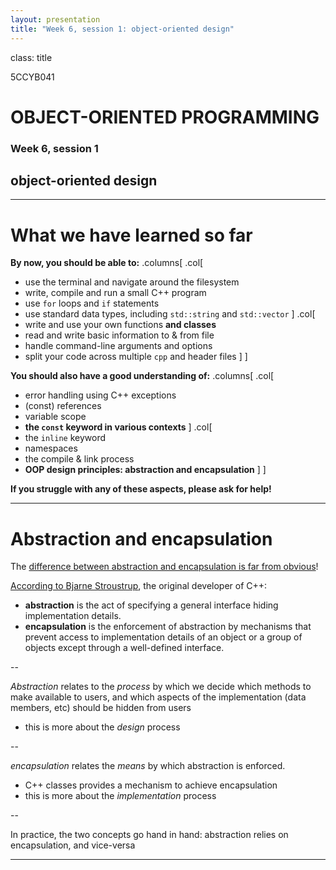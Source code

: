 ```yaml
---
layout: presentation
title: "Week 6, session 1: object-oriented design"
---
```


class: title

5CCYB041
# OBJECT-ORIENTED PROGRAMMING
### Week 6, session 1
## object-oriented design

---

# What we have learned so far

**By now, you should be able to:**
.columns[
.col[
- use the terminal and navigate around the filesystem
- write, compile and run a small C++ program
- use `for` loops and `if` statements
- use standard data types, including `std::string` and `std::vector`
]
.col[
- write and use your own functions **and classes**
- read and write basic information to & from file
- handle command-line arguments and options
- split your code across multiple `cpp` and header files
]
]

**You should also have a good understanding of:**
.columns[
.col[
- error handling using C++ exceptions
- (const) references
- variable scope
- **the `const` keyword in various contexts**
]
.col[
- the `inline` keyword
- namespaces
- the compile & link process
- **OOP design principles: abstraction and encapsulation**
]
]

**If you struggle with any of these aspects, please ask for help!**

---

# Abstraction and encapsulation

The [difference between abstraction and encapsulation is far from
obvious](https://www.tonymarston.co.uk/php-mysql/abstraction.txt)!
 
[According to Bjarne Stroustrup](https://www.stroustrup.com/glossary.html), the original developer of C++:
- **abstraction** is the act of specifying a general interface hiding implementation details. 
- **encapsulation** is the enforcement of abstraction by mechanisms that prevent access to implementation details of an object or a group of objects except through a well-defined interface. 

--

*Abstraction* relates to the *process* by which we decide which methods to make
available to users, and which aspects of the implementation (data members, etc)
should be hidden from users
- this is more about the *design* process

--

*encapsulation* relates the *means* by which abstraction is enforced. 
- C++ classes provides a mechanism to achieve encapsulation
- this is more about the *implementation* process

--

In practice, the two concepts go hand in hand: abstraction relies on
encapsulation, and vice-versa

---


